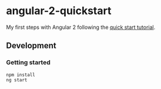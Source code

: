 # angular-2-quickstart
My first steps with Angular 2 following the [quick start tutorial](https://angular.io/docs/ts/latest/quickstart.html).

## Development
### Getting started
```
npm install
ng start
```
